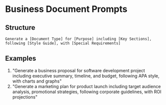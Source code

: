 # Business Document Prompts

## Structure

```
Generate a [Document Type] for [Purpose] including [Key Sections], following [Style Guide], with [Special Requirements]
```

## Examples

1. "Generate a business proposal for software development project including executive summary, timeline, and budget, following APA style, with charts and graphs"
2. "Generate a marketing plan for product launch including target audience analysis, promotional strategies, following corporate guidelines, with ROI projections"

```

```
